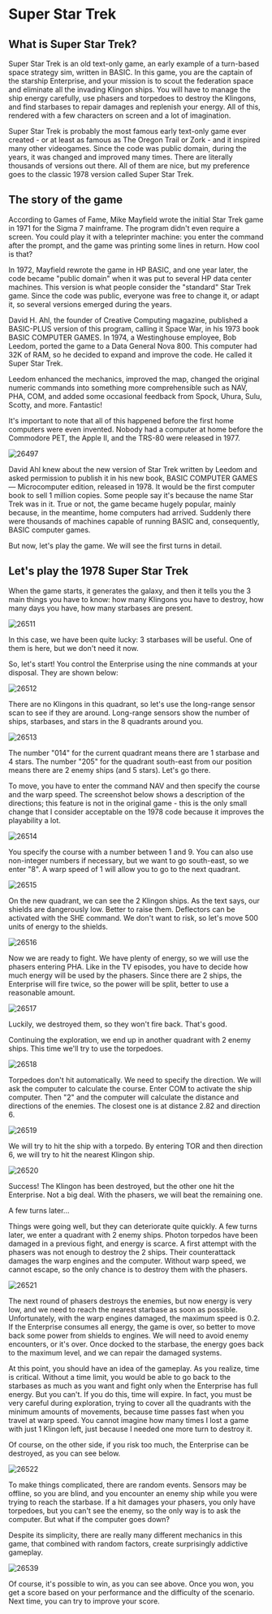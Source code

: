 # Super Star Trek

## What is Super Star Trek?
Super Star Trek is an old text-only game, an early example of a turn-based space strategy sim, written in BASIC. In this game, you are the captain of the starship Enterprise, and your mission is to scout the federation space and eliminate all the invading Klingon ships. You will have to manage the ship energy carefully, use phasers and torpedoes to destroy the Klingons, and find starbases to repair damages and replenish your energy. All of this, rendered with a few characters on screen and a lot of imagination.

Super Star Trek is probably the most famous early text-only game ever created - or at least as famous as The Oregon Trail or Zork - and it inspired many other videogames. Since the code was public domain, during the years, it was changed and improved many times. There are literally thousands of versions out there. All of them are nice, but my preference goes to the classic 1978 version called Super Star Trek.  

## The story of the game
According to Games of Fame, Mike Mayfield wrote the initial Star Trek game in 1971 for the Sigma 7 mainframe. The program didn't even require a screen. You could play it with a teleprinter machine: you enter the command after the prompt, and the game was printing some lines in return. How cool is that?

In 1972, Mayfield rewrote the game in HP BASIC, and one year later, the code became "public domain" when it was put to several HP data center machines. This version is what people consider the "standard" Star Trek game. Since the code was public, everyone was free to change it, or adapt it, so several versions emerged during the years.

David H. Ahl, the founder of Creative Computing magazine, published a BASIC-PLUS version of this program, calling it Space War, in his 1973 book BASIC COMPUTER GAMES. In 1974, a Westinghouse employee, Bob Leedom, ported the game to a Data General Nova 800. This computer had 32K of RAM, so he decided to expand and improve the code. He called it Super Star Trek.

Leedom enhanced the mechanics, improved the map, changed the original numeric commands into something more comprehensible such as NAV, PHA, COM, and added some occasional feedback from Spock, Uhura, Sulu, Scotty, and more. Fantastic!

It's important to note that all of this happened before the first home computers were even invented. Nobody had a computer at home before the Commodore PET, the Apple II, and the TRS-80 were released in 1977.

![26497](https://user-images.githubusercontent.com/14840708/139320391-ffd4e624-b4a3-481e-a74e-37c90a81ed3c.jpg)

David Ahl knew about the new version of Star Trek written by Leedom and asked permission to publish it in his new book, BASIC COMPUTER GAMES — Microcomputer edition, released in 1978. It would be the first computer book to sell 1 million copies. Some people say it's because the name Star Trek was in it. True or not, the game became hugely popular, mainly because, in the meantime, home computers had arrived. Suddenly there were thousands of machines capable of running BASIC and, consequently, BASIC computer games.

But now, let's play the game. We will see the first turns in detail.

## Let's play the 1978 Super Star Trek
When the game starts, it generates the galaxy, and then it tells you the 3 main things you have to know: how many Klingons you have to destroy, how many days you have, how many starbases are present.

![26511](https://user-images.githubusercontent.com/14840708/139320567-5ce4120f-07fe-45b6-b132-1a5a838d3fdf.jpg)

In this case, we have been quite lucky: 3 starbases will be useful. One of them is here, but we don't need it now.

So, let's start! You control the Enterprise using the nine commands at your disposal. They are shown below:

![26512](https://user-images.githubusercontent.com/14840708/139320624-c3bced92-a21c-49fa-9951-5316e4834e32.jpg)

There are no Klingons in this quadrant, so let's use the long-range sensor scan to see if they are around. Long-range sensors show the number of ships, starbases, and stars in the 8 quadrants around you.

![26513](https://user-images.githubusercontent.com/14840708/139320675-c8cfe0af-79af-4f9f-8300-aaf9bc03d2ff.jpg)

The number "014" for the current quadrant means there are 1 starbase and 4 stars. The number "205" for the quadrant south-east from our position means there are 2 enemy ships (and 5 stars). Let's go there.

To move, you have to enter the command NAV and then specify the course and the warp speed. The screenshot below shows a description of the directions; this feature is not in the original game - this is the only small change that I consider acceptable on the 1978 code because it improves the playability a lot.

![26514](https://user-images.githubusercontent.com/14840708/139320712-95e7a8a7-df6c-4b99-95d1-26284c8eac56.jpg)

You specify the course with a number between 1 and 9. You can also use non-integer numbers if necessary, but we want to go south-east, so we enter "8". A warp speed of 1 will allow you to go to the next quadrant.

![26515](https://user-images.githubusercontent.com/14840708/139320766-00f32df8-eb84-4ec0-865e-09b8bccb934e.jpg)

On the new quadrant, we can see the 2 Klingon ships. As the text says, our shields are dangerously low. Better to raise them. Deflectors can be activated with the SHE command. We don't want to risk, so let's move 500 units of energy to the shields.

![26516](https://user-images.githubusercontent.com/14840708/139320825-96d5d7b7-a6f3-4694-9520-76913992e854.jpg)

Now we are ready to fight. We have plenty of energy, so we will use the phasers entering PHA. Like in the TV episodes, you have to decide how much energy will be used by the phasers. Since there are 2 ships, the Enterprise will fire twice, so the power will be split, better to use a reasonable amount.

![26517](https://user-images.githubusercontent.com/14840708/139320883-7a554fe6-0deb-40e1-ba6a-bc1c78d6118c.jpg)

Luckily, we destroyed them, so they won't fire back. That's good.

Continuing the exploration, we end up in another quadrant with 2 enemy ships. This time we'll try to use the torpedoes.

![26518](https://user-images.githubusercontent.com/14840708/139320914-ce0ffdc4-f3ef-47ad-b743-9a9f10702ea4.jpg)

Torpedoes don't hit automatically. We need to specify the direction. We will ask the computer to calculate the course. Enter COM to activate the ship computer. Then "2" and the computer will calculate the distance and directions of the enemies. The closest one is at distance 2.82 and direction 6.

![26519](https://user-images.githubusercontent.com/14840708/139320964-6643e4c6-fe11-4b67-922b-ddeaa5c74d47.jpg)

We will try to hit the ship with a torpedo. By entering TOR and then direction 6, we will try to hit the nearest Klingon ship.

![26520](https://user-images.githubusercontent.com/14840708/139321016-dad9b63c-fa7b-4fca-bf64-1120142866c4.jpg)

Success! The Klingon has been destroyed, but the other one hit the Enterprise. Not a big deal. With the phasers, we will beat the remaining one.

A few turns later...

Things were going well, but they can deteriorate quite quickly. A few turns later, we enter a quadrant with 2 enemy ships. Photon torpedos have been damaged in a previous fight, and energy is scarce. A first attempt with the phasers was not enough to destroy the 2 ships. Their counterattack damages the warp engines and the computer. Without warp speed, we cannot escape, so the only chance is to destroy them with the phasers.

![26521](https://user-images.githubusercontent.com/14840708/139321079-c4a28615-6fdd-41ed-aa82-0b29f3cfb525.jpg)

The next round of phasers destroys the enemies, but now energy is very low, and we need to reach the nearest starbase as soon as possible. Unfortunately, with the warp engines damaged, the maximum speed is 0.2. If the Enterprise consumes all energy, the game is over, so better to move back some power from shields to engines. We will need to avoid enemy encounters, or it's over. Once docked to the starbase, the energy goes back to the maximum level, and we can repair the damaged systems.

At this point, you should have an idea of the gameplay. As you realize, time is critical. Without a time limit, you would be able to go back to the starbases as much as you want and fight only when the Enterprise has full energy. But you can't. If you do this, time will expire. In fact, you must be very careful during exploration, trying to cover all the quadrants with the minimum amounts of movements, because time passes fast when you travel at warp speed. You cannot imagine how many times I lost a game with just 1 Klingon left, just because I needed one more turn to destroy it.

Of course, on the other side, if you risk too much, the Enterprise can be destroyed, as you can see below.

![26522](https://user-images.githubusercontent.com/14840708/139321136-02270db1-d5f6-4480-876e-5abf596e5388.jpg)

To make things complicated, there are random events. Sensors may be offline, so you are blind, and you encounter an enemy ship while you were trying to reach the starbase. If a hit damages your phasers, you only have torpedoes, but you can't see the enemy, so the only way is to ask the computer. But what if the computer goes down?

Despite its simplicity, there are really many different mechanics in this game, that combined with random factors, create surprisingly addictive gameplay.

![26539](https://user-images.githubusercontent.com/14840708/139321183-89ad36ec-cdcd-4dbd-b756-613e587ef391.jpg)

Of course, it's possible to win, as you can see above. Once you won, you get a score based on your performance and the difficulty of the scenario. Next time, you can try to improve your score.
